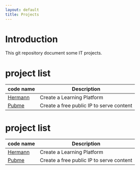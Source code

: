 ```yaml
---
layout: default
title: Projects
---
```


<head><link rel="stylesheet" href="./md.css"/><script src="./md.js"></script></head>


[//]: #(Reference)
[prj_hermann]: ./hermann
[prj_pubme]:   ./pubme


# Introduction
This git repository document some IT projects.


# project list 

| code name | Description |
| --------- | ----------- |
| [Hermann][prj_hermann] | Create a Learning Platform |
| [Pubme][prj_pubme] | Create a free public IP to serve content |

# project list 
|code name|Description|
|-|-|
|[Hermann][prj_hermann]|Create a Learning Platform|
|[Pubme][prj_pubme]|Create a free public IP to serve content|
<br>

